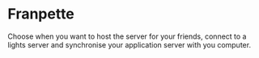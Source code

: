 # Franpette
Choose when you want to host the server for your friends, connect to a lights server and synchronise your application server with you computer.
